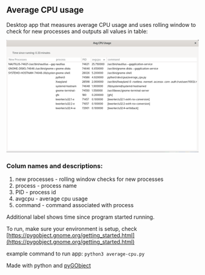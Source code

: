 ## Average CPU usage

Desktop app that measures average CPU usage and uses rolling window to check for new processes and outputs all values in table:

![average-cpu-usage.png](average-cpu-usage.png)

### Colum names and descriptions:
1. new processes - rolling window checks for new processes
2. process - process name
3. PID - process id
4. avgcpu - average cpu usage
5. command - command associated with process

Additional label shows time since program started running.

To run, make sure your environment is setup, check [https://pygobject.gnome.org/getting_started.html](https://pygobject.gnome.org/getting_started.html)

example command to run app: ```python3 average-cpu.py```

Made with python and [pyGObject](https://pygobject.gnome.org/)





